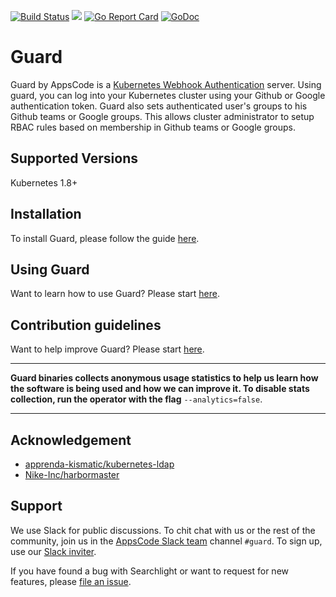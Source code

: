[![Build Status](https://travis-ci.org/appscode/guard.svg?branch=master)](https://travis-ci.org/appscode/guard)
![](http://159.65.228.198:8080/api/v1/teams/main/pipelines/guard/jobs/test-guard/badge)
[![Go Report Card](https://goreportcard.com/badge/appscode/guard "Go Report Card")](https://goreportcard.com/report/appscode/guard)
[![GoDoc](https://godoc.org/github.com/appscode/guard?status.svg "GoDoc")](https://godoc.org/github.com/appscode/guard)

# Guard
 Guard by AppsCode is a [Kubernetes Webhook Authentication](https://kubernetes.io/docs/admin/authentication/#webhook-token-authentication) server. Using guard, you can log into your Kubernetes cluster using your Github or Google authentication token. Guard also sets authenticated user's groups to his Github teams or Google groups. This allows cluster administrator to setup RBAC rules based on membership in Github teams or Google groups.

## Supported Versions
Kubernetes 1.8+

## Installation
To install Guard, please follow the guide [here](https://appscode.com/products/guard/0.1.0-rc.5/setup/install/).

## Using Guard
Want to learn how to use Guard? Please start [here](https://appscode.com/products/guard/0.1.0-rc.5/).

## Contribution guidelines
Want to help improve Guard? Please start [here](https://appscode.com/products/guard/0.1.0-rc.5/welcome/contributing/).

---

**Guard binaries collects anonymous usage statistics to help us learn how the software is being used and how we can improve it. To disable stats collection, run the operator with the flag** `--analytics=false`.

---

## Acknowledgement

- [apprenda-kismatic/kubernetes-ldap](https://github.com/apprenda-kismatic/kubernetes-ldap)
- [Nike-Inc/harbormaster](https://github.com/Nike-Inc/harbormaster)

## Support
We use Slack for public discussions. To chit chat with us or the rest of the community, join us in the [AppsCode Slack team](https://appscode.slack.com/messages/C8M8HANQ0/details/) channel `#guard`. To sign up, use our [Slack inviter](https://slack.appscode.com/).

If you have found a bug with Searchlight or want to request for new features, please [file an issue](https://github.com/appscode/guard/issues/new).
